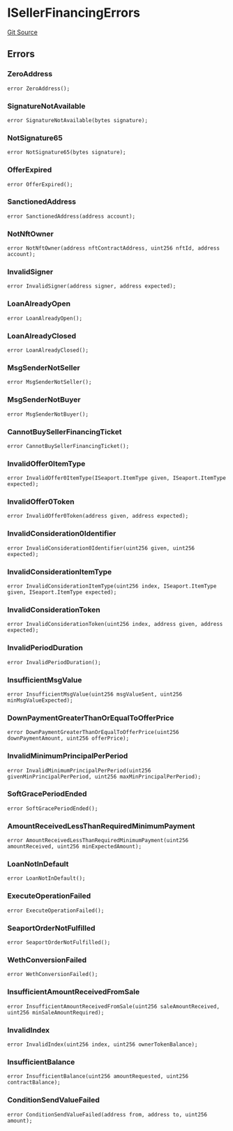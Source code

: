 # ISellerFinancingErrors
[Git Source](https://github.com/NiftyApes/sellerFinancing/blob/c32bcc4ddea85d7a717bf9d657523b95f48a4510/src/interfaces/sellerFinancing/ISellerFinancingErrors.sol)


## Errors
### ZeroAddress

```solidity
error ZeroAddress();
```

### SignatureNotAvailable

```solidity
error SignatureNotAvailable(bytes signature);
```

### NotSignature65

```solidity
error NotSignature65(bytes signature);
```

### OfferExpired

```solidity
error OfferExpired();
```

### SanctionedAddress

```solidity
error SanctionedAddress(address account);
```

### NotNftOwner

```solidity
error NotNftOwner(address nftContractAddress, uint256 nftId, address account);
```

### InvalidSigner

```solidity
error InvalidSigner(address signer, address expected);
```

### LoanAlreadyOpen

```solidity
error LoanAlreadyOpen();
```

### LoanAlreadyClosed

```solidity
error LoanAlreadyClosed();
```

### MsgSenderNotSeller

```solidity
error MsgSenderNotSeller();
```

### MsgSenderNotBuyer

```solidity
error MsgSenderNotBuyer();
```

### CannotBuySellerFinancingTicket

```solidity
error CannotBuySellerFinancingTicket();
```

### InvalidOffer0ItemType

```solidity
error InvalidOffer0ItemType(ISeaport.ItemType given, ISeaport.ItemType expected);
```

### InvalidOffer0Token

```solidity
error InvalidOffer0Token(address given, address expected);
```

### InvalidConsideration0Identifier

```solidity
error InvalidConsideration0Identifier(uint256 given, uint256 expected);
```

### InvalidConsiderationItemType

```solidity
error InvalidConsiderationItemType(uint256 index, ISeaport.ItemType given, ISeaport.ItemType expected);
```

### InvalidConsiderationToken

```solidity
error InvalidConsiderationToken(uint256 index, address given, address expected);
```

### InvalidPeriodDuration

```solidity
error InvalidPeriodDuration();
```

### InsufficientMsgValue

```solidity
error InsufficientMsgValue(uint256 msgValueSent, uint256 minMsgValueExpected);
```

### DownPaymentGreaterThanOrEqualToOfferPrice

```solidity
error DownPaymentGreaterThanOrEqualToOfferPrice(uint256 downPaymentAmount, uint256 offerPrice);
```

### InvalidMinimumPrincipalPerPeriod

```solidity
error InvalidMinimumPrincipalPerPeriod(uint256 givenMinPrincipalPerPeriod, uint256 maxMinPrincipalPerPeriod);
```

### SoftGracePeriodEnded

```solidity
error SoftGracePeriodEnded();
```

### AmountReceivedLessThanRequiredMinimumPayment

```solidity
error AmountReceivedLessThanRequiredMinimumPayment(uint256 amountReceived, uint256 minExpectedAmount);
```

### LoanNotInDefault

```solidity
error LoanNotInDefault();
```

### ExecuteOperationFailed

```solidity
error ExecuteOperationFailed();
```

### SeaportOrderNotFulfilled

```solidity
error SeaportOrderNotFulfilled();
```

### WethConversionFailed

```solidity
error WethConversionFailed();
```

### InsufficientAmountReceivedFromSale

```solidity
error InsufficientAmountReceivedFromSale(uint256 saleAmountReceived, uint256 minSaleAmountRequired);
```

### InvalidIndex

```solidity
error InvalidIndex(uint256 index, uint256 ownerTokenBalance);
```

### InsufficientBalance

```solidity
error InsufficientBalance(uint256 amountRequested, uint256 contractBalance);
```

### ConditionSendValueFailed

```solidity
error ConditionSendValueFailed(address from, address to, uint256 amount);
```

